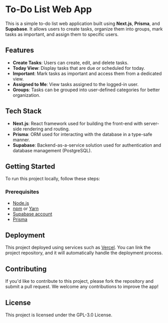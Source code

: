 <h1>To-Do List Web App</h1>
<p>
  This is a simple to-do list web application built using <strong>Next.js</strong>, <strong>Prisma</strong>, and <strong>Supabase</strong>. It allows users to create tasks, organize them into groups, mark tasks as important, and assign them to specific users.
</p>

<h2>Features</h2>
<ul>
  <li><strong>Create Tasks</strong>: Users can create, edit, and delete tasks.</li>
  <li><strong>Today View</strong>: Display tasks that are due or scheduled for today.</li>
  <li><strong>Important</strong>: Mark tasks as important and access them from a dedicated view.</li>
  <li><strong>Assigned to Me</strong>: View tasks assigned to the logged-in user.</li>
  <li><strong>Groups</strong>: Tasks can be grouped into user-defined categories for better organization.</li>
</ul>

<h2>Tech Stack</h2>
<ul>
  <li><strong>Next.js</strong>: React framework used for building the front-end with server-side rendering and routing.</li>
  <li><strong>Prisma</strong>: ORM used for interacting with the database in a type-safe manner.</li>
  <li><strong>Supabase</strong>: Backend-as-a-service solution used for authentication and database management (PostgreSQL).</li>
</ul>

<h2>Getting Started</h2>

<p>To run this project locally, follow these steps:</p>

<h3>Prerequisites</h3>
<ul>
  <li><a href="https://nodejs.org/">Node.js</a></li>
  <li><a href="https://www.npmjs.com/">npm</a> or <a href="https://yarnpkg.com/">Yarn</a></li>
  <li><a href="https://supabase.com/">Supabase account</a></li>
  <li><a href="https://www.prisma.io/">Prisma</a></li>
</ul>

<h2>Deployment</h2>
<p>
  This project deployed using services such as <a href="https://vercel.com/">Vercel</a>. You can link the project repository, and it will automatically handle the deployment process.
</p>

<h2>Contributing</h2>
<p>If you'd like to contribute to this project, please fork the repository and submit a pull request. We welcome any contributions to improve the app!</p>

<h2>License</h2>
<p>This project is licensed under the GPL-3.0 License.</p>
